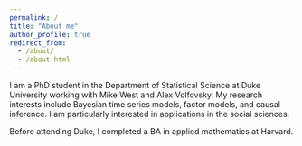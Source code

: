 ```yaml
---
permalink: /
title: "About me"
author_profile: true
redirect_from: 
  - /about/
  - /about.html
---
```


I am a PhD student in the Department of Statistical Science at Duke University working with Mike West and Alex Volfovsky. My research interests include Bayesian time series models, factor models, and causal
inference. I am particularly interested in applications in the social sciences. 

Before attending Duke, I completed a BA in applied mathematics at Harvard. 
